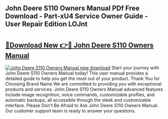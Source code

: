 ## John Deere S110 Owners Manual PDf Free Download - Part-xU4 Service Owner Guide - User Repair Edition LOJnt

# <h2><a href="http://bc91785.oget.top/?id=John+Deere+S110+Owners+Manual">🔗Download New 👉🔴 John Deere S110 Owners Manual</a></h2>

[![John Deere S110 Owners Manual new download](https://i.imgur.com/5g1atiW.png)](http://bc91785.oget.top/?id=John+Deere+S110+Owners+Manual)
Start your journey with John Deere S110 Owners Manual today! This user manual provides a detailed guide to help you get the most out of your product. Thank You for Choosing Brand Name We are committed to providing you with exceptional products and services. John Deere S110 Owners Manual advanced features include image recognition, voice commands, customizable profiles, and automatic backups, all accessible through the sleek and customizable interface. Please Don't Be Afraid to Ask John Deere S110 Owners Manual. Our customer support team is ready to answer your questions.
